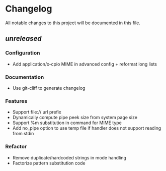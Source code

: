 # Changelog

All notable changes to this project will be documented in this file.

## _unreleased_

### Configuration

- Add application/x-cpio MIME in advanced config + reformat long lists

### Documentation

- Use git-cliff to generate changelog

### Features

- Support file:// url prefix
- Dynamically compute pipe peek size from system page size
- Support %m substitution in command for MIME type
- Add no_pipe option to use temp file if handler does not support reading from stdin

### Refactor

- Remove duplicate/hardcoded strings in mode handling
- Factorize pattern substitution code

<!-- generated by git-cliff -->
